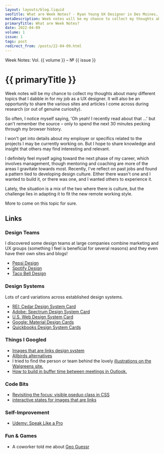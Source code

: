 ```yaml
---
layout: layouts/blog.liquid
seoTitle: What are Week Notes? - Ryan Young UX Designer in Des Moines, Iowa
metaDescription: Week notes will be my chance to collect my thoughts about many different topics that I dabble in for my job as a UX designer.
primaryTitle: What are Week Notes?
date: 2022-04-09
volume: 1
issue: 1
tags: post
redirect_from: /posts/22-04-09.html
---
```


<span class="small-text-16 eyebrow">Week Notes: Vol. {{ volume }} &ndash; &numero; {{ issue }}</span>
# {{ primaryTitle }}
Week notes will be my chance to collect my thoughts about many different topics that I dabble in for my job as a UX designer. It will also be an opportunity to share the various sites and articles I come across during research (or out of genuine curiosity).

So often, I notice myself saying, 'Oh yeah! I recently read about that …' but can't remember the source – only to spend the next 30 minutes pecking through my browser history.

I won't get into details about my employer or specifics related to the projects I may be currently working on. But I hope to share knowledge and insight that others may find interesting and relevant.

I definitely feel myself aging toward the next phase of my career, which involves management, though mentoring and coaching are more of the areas I gravitate towards most. Recently, I've reflect on past jobs and found a pattern tied to developing design culture. Either there wasn't one and I wanted to build it, or there was one, and I wanted others to experience it.

Lately, the situation is a mix of the two where there is culture, but the challenge lies in adapting it to fit the new remote working style.

More to come on this topic for sure.

## Links

### Design Teams

I discovered some design teams at large companies combine marketing and UX groups (something I feel is beneficial for several reasons) and they even have their own sites and blogs!

- <a target="_blank" href="https://design.pepsico.com/">Pepsi Design</a>
- <a target="_blank" href="https://spotify.design//">Spotify Design</a>
- <a target="_blank" href="https://www.tacobell.design/team">Taco Bell Design</a>

### Design Systems

Lots of card variations across established design systems.

- <a target="_blank" href="https://rei.github.io/rei-cedar-docs/components/card/">REI: Cedar Design System Card</a>
- <a target="_blank" href="https://spectrum.adobe.com/page/cards/">Adobe: Spectrum Design System Card</a>
- <a target="_blank" href="https://designsystem.digital.gov/components/card/">U.S. Web Design System Card</a>
- <a target="_blank" href="https://material.io/components/cards">Google: Material Design Cards</a>
-  <a target="_blank" href="https://designsystem.quickbooks.com/component/cards/">Quickbooks Design System Cards</a>

### Things I Googled

- <a target="_blank" href="https://www.google.com/search?q=images+that+are+links+design+system&source=hp&ei=TRNLYt-cNNi2tAagjqugCA&iflsig=AHkkrS4AAAAAYkshXahDfgqo17_dJy6ORF7yiEcJC7bC&ved=0ahUKEwif97r64Pr2AhVYG80KHSDHCoQQ4dUDCAk&uact=5&oq=images+that+are+links+design+system&gs_lcp=Cgdnd3Mtd2l6EAMyCAghEBYQHRAeUABYAGDSAmgAcAB4AIABaogBapIBAzAuMZgBAKABAqABAQ&sclient=gws-wiz">Images that are links design system</a>
- <a target="_blank" href="https://www.google.com/search?q=allbirds+alternatives&rlz=1CDGOYI_enUS867US867&oq=allbirds+alternatives&aqs=chrome..69i57.10207j0j4&hl=en-US&sourceid=chrome-mobile&ie=UTF-8">Allbirds alternatives</a>
- I tried to find the person or team behind the lovely  <a target="_blank" href="https://www.google.com/search?q=walgreens+illustrations&source=hp&ei=cT1LYtaTLPijptQPtbml0A8&iflsig=AHkkrS4AAAAAYktLgaEdTV4kQGzn4cPGcwn3AbxPHwdx&ved=0ahUKEwiWkMKSifv2AhX4kYkEHbVcCfoQ4dUDCAk&uact=5&oq=walgreens+illustrations&gs_lcp=Cgdnd3Mtd2l6EANQAFgAYLECaABwAHgAgAFkiAFkkgEDMC4xmAEAoAECoAEB&sclient=gws-wiz">illustrations on the Walgreens site.</a>
- <a target="_blank" href="https://www.google.com/search?q=outlook+build+in+gaps+between+meetings&rlz=1CDGOYI_enUS867US867&hl=en-US&prmd=ivsn&source=lnms&tbm=isch&sa=X&ved=2ahUKEwi-1q240_v2AhVUg4kEHbpoCOYQ_AUoAXoECAIQAQ&biw=414&bih=716&dpr=2">How to build in buffer time between meetings in Outlook.</a>

### Code Bits

- <a target="_blank" href="https://css-tricks.com/almanac/selectors/f/focus-visible/">Revisiting the focus: visible pseduo class in CSS</a>
- <a target="_blank" href="https://codepen.io/rcyou/pen/XWVVeXy">interactive states for images that are links</a>

### Self-Improvement

- <a target="_blank" href="https://www.udemy.com/course/speak-like-a-pro-public-speaking-for-professionals">Udemy: Speak Like a Pro</a>

### Fun &amp; Games
- A coworker told me about <a target="_blank" href="https://www.geoguessr.com/" aria-label="geo guesser">Geo Guessr</a>